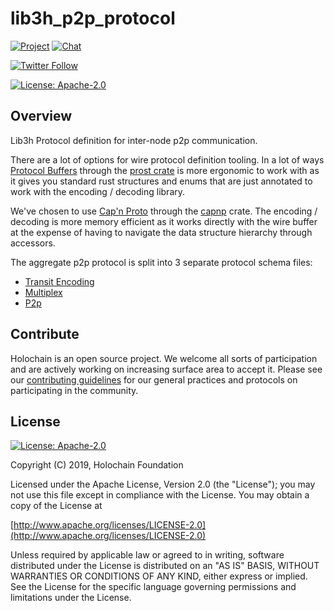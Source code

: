 # lib3h_p2p_protocol

[![Project](https://img.shields.io/badge/project-holochain-blue.svg?style=flat-square)](http://holochain.org/)
[![Chat](https://img.shields.io/badge/chat-chat%2eholochain%2enet-blue.svg?style=flat-square)](https://chat.holochain.net)

[![Twitter Follow](https://img.shields.io/twitter/follow/holochain.svg?style=social&label=Follow)](https://twitter.com/holochain)

[![License: Apache-2.0](https://img.shields.io/badge/License-Apache%202.0-blue.svg)](https://www.apache.org/licenses/LICENSE-2.0)

## Overview

Lib3h Protocol definition for inter-node p2p communication.

There are a lot of options for wire protocol definition tooling. In a lot of ways [Protocol Buffers](https://developers.google.com/protocol-buffers/) through the [prost crate](https://crates.io/crates/prost) is more ergonomic to work with as it gives you standard rust structures and enums that are just annotated to work with the encoding / decoding library.

We've chosen to use [Cap'n Proto](https://capnproto.org/) through the [capnp](https://crates.io/crates/capnp) crate. The encoding / decoding is more memory efficient as it works directly with the wire buffer at the expense of having to navigate the data structure hierarchy through accessors.

The aggregate p2p protocol is split into 3 separate protocol schema files:

- [Transit Encoding](doc/transit_encoding_protocol.md)
- [Multiplex](doc/multiplex_protocol.md)
- [P2p](doc/p2p_protocol.md)

## Contribute

Holochain is an open source project.  We welcome all sorts of participation and are actively working on increasing surface area to accept it.  Please see our [contributing guidelines](https://github.com/holochain/org/blob/master/CONTRIBUTING.md) for our general practices and protocols on participating in the community.

## License
[![License: Apache-2.0](https://img.shields.io/badge/License-Apache%202.0-blue.svg)](https://www.apache.org/licenses/LICENSE-2.0)

Copyright (C) 2019, Holochain Foundation

Licensed under the Apache License, Version 2.0 (the "License");
you may not use this file except in compliance with the License.
You may obtain a copy of the License at

[http://www.apache.org/licenses/LICENSE-2.0](http://www.apache.org/licenses/LICENSE-2.0)

Unless required by applicable law or agreed to in writing, software
distributed under the License is distributed on an "AS IS" BASIS,
WITHOUT WARRANTIES OR CONDITIONS OF ANY KIND, either express or implied.
See the License for the specific language governing permissions and
limitations under the License.
